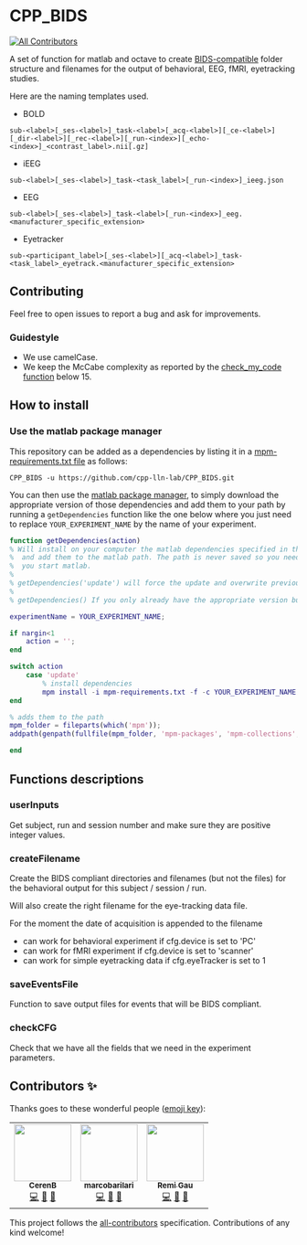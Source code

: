 # CPP_BIDS
<!-- ALL-CONTRIBUTORS-BADGE:START - Do not remove or modify this section -->
[![All Contributors](https://img.shields.io/badge/all_contributors-3-orange.svg?style=flat-square)](#contributors-)
<!-- ALL-CONTRIBUTORS-BADGE:END -->

A set of function for matlab and octave to create [BIDS-compatible](https://bids-specification.readthedocs.io/en/stable/) folder structure and filenames for the output of behavioral, EEG, fMRI, eyetracking studies.

Here are the naming templates used.

-   BOLD

`sub-<label>[_ses-<label>]_task-<label>[_acq-<label>][_ce-<label>][_dir-<label>][_rec-<label>][_run-<index>][_echo-<index>]_<contrast_label>.nii[.gz]`

-   iEEG

`sub-<label>[_ses-<label>]_task-<task_label>[_run-<index>]_ieeg.json`

-   EEG

`sub-<label>[_ses-<label>]_task-<label>[_run-<index>]_eeg.<manufacturer_specific_extension>`

-   Eyetracker

`sub-<participant_label>[_ses-<label>][_acq-<label>]_task-<task_label>_eyetrack.<manufacturer_specific_extension>`


## Contributing

Feel free to open issues to report a bug and ask for improvements.

### Guidestyle

-   We use camelCase.
-   We keep the McCabe complexity as reported by the [check_my_code function](https://github.com/Remi-Gau/matlab_checkcode) below 15.

## How to install

### Use the matlab package manager

This repository can be added as a dependencies by listing it in a [mpm-requirements.txt file](.mpm-requirements.txt)
as follows:

```
CPP_BIDS -u https://github.com/cpp-lln-lab/CPP_BIDS.git
```

You can then use the [matlab package manager](https://github.com/mobeets/mpm), to simply download the appropriate version of those dependencies and add them to your path by running a `getDependencies` function like the one below where you just need to replace `YOUR_EXPERIMENT_NAME` by the name of your experiment.


```matlab
function getDependencies(action)
% Will install on your computer the matlab dependencies specified in the mpm-requirements.txt
%  and add them to the matlab path. The path is never saved so you need to run getDependencies() when
%  you start matlab.
%
% getDependencies('update') will force the update and overwrite previous version of the dependencies.
%
% getDependencies() If you only already have the appropriate version but just want to add them to the matlab path.

experimentName = YOUR_EXPERIMENT_NAME;

if nargin<1
    action = '';
end

switch action
    case 'update'
        % install dependencies
        mpm install -i mpm-requirements.txt -f -c YOUR_EXPERIMENT_NAME
end

% adds them to the path
mpm_folder = fileparts(which('mpm'));
addpath(genpath(fullfile(mpm_folder, 'mpm-packages', 'mpm-collections', experimentName)));

end
```

## Functions descriptions

### userInputs

Get subject, run and session number and make sure they are positive integer values.


### createFilename

Create the BIDS compliant directories  and filenames (but not the files) for the behavioral output for this subject /
session / run.

Will also create the right filename for the eye-tracking data file.

For the moment the date of acquisition is appended to the filename
-   can work for behavioral experiment if cfg.device is set to 'PC'
-   can work for fMRI experiment if cfg.device is set to 'scanner'
-   can work for simple eyetracking data if cfg.eyeTracker is set to 1

### saveEventsFile

Function to save output files for events that will be BIDS compliant.


### checkCFG
Check that we have all the fields that we need in the experiment parameters.

## Contributors ✨

Thanks goes to these wonderful people ([emoji key](https://allcontributors.org/docs/en/emoji-key)):

<!-- ALL-CONTRIBUTORS-LIST:START - Do not remove or modify this section -->
<!-- prettier-ignore-start -->
<!-- markdownlint-disable -->
<table>
  <tr>
    <td align="center"><a href="https://github.com/CerenB"><img src="https://avatars1.githubusercontent.com/u/10451654?v=4" width="100px;" alt=""/><br /><sub><b>CerenB</b></sub></a><br /><a href="https://github.com/cpp-lln-lab/CPP_BIDS/commits?author=CerenB" title="Code">💻</a> <a href="#design-CerenB" title="Design">🎨</a> <a href="https://github.com/cpp-lln-lab/CPP_BIDS/commits?author=CerenB" title="Documentation">📖</a></td>
    <td align="center"><a href="https://github.com/marcobarilari"><img src="https://avatars3.githubusercontent.com/u/38101692?v=4" width="100px;" alt=""/><br /><sub><b>marcobarilari</b></sub></a><br /><a href="https://github.com/cpp-lln-lab/CPP_BIDS/commits?author=marcobarilari" title="Code">💻</a> <a href="#design-marcobarilari" title="Design">🎨</a> <a href="https://github.com/cpp-lln-lab/CPP_BIDS/commits?author=marcobarilari" title="Documentation">📖</a></td>
    <td align="center"><a href="https://remi-gau.github.io/"><img src="https://avatars3.githubusercontent.com/u/6961185?v=4" width="100px;" alt=""/><br /><sub><b>Remi Gau</b></sub></a><br /><a href="https://github.com/cpp-lln-lab/CPP_BIDS/commits?author=Remi-Gau" title="Code">💻</a> <a href="#design-Remi-Gau" title="Design">🎨</a> <a href="https://github.com/cpp-lln-lab/CPP_BIDS/commits?author=Remi-Gau" title="Documentation">📖</a></td>
  </tr>
</table>

<!-- markdownlint-enable -->
<!-- prettier-ignore-end -->
<!-- ALL-CONTRIBUTORS-LIST:END -->

This project follows the [all-contributors](https://github.com/all-contributors/all-contributors) specification. Contributions of any kind welcome!